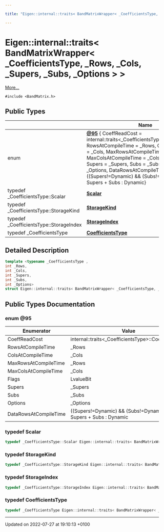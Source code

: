 ```yaml
---

title: "Eigen::internal::traits< BandMatrixWrapper< _CoefficientsType, _Rows, _Cols, _Supers, _Subs, _Options > >"

---
```


# Eigen::internal::traits< BandMatrixWrapper< _CoefficientsType, _Rows, _Cols, _Supers, _Subs, _Options > >



 [More...](#detailed-description)


`#include <BandMatrix.h>`

## Public Types

|                | Name           |
| -------------- | -------------- |
| enum| **[@95](http://example.org/classes/structeigen_1_1internal_1_1traits_3_01bandmatrixwrapper_3_01__coefficientstype_00_01__rows_00/#enum-@95)** { CoeffReadCost = internal::traits<_CoefficientsType>::CoeffReadCost, RowsAtCompileTime = _Rows, ColsAtCompileTime = _Cols, MaxRowsAtCompileTime = _Rows, MaxColsAtCompileTime = _Cols, Flags = LvalueBit, Supers = _Supers, Subs = _Subs, Options = _Options, DataRowsAtCompileTime = ((Supers!=Dynamic) && (Subs!=Dynamic)) ? 1 + Supers + Subs : Dynamic} |
| typedef _CoefficientsType::Scalar | **[Scalar](http://example.org/classes/structeigen_1_1internal_1_1traits_3_01bandmatrixwrapper_3_01__coefficientstype_00_01__rows_00/#typedef-scalar)**  |
| typedef _CoefficientsType::StorageKind | **[StorageKind](http://example.org/classes/structeigen_1_1internal_1_1traits_3_01bandmatrixwrapper_3_01__coefficientstype_00_01__rows_00/#typedef-storagekind)**  |
| typedef _CoefficientsType::StorageIndex | **[StorageIndex](http://example.org/classes/structeigen_1_1internal_1_1traits_3_01bandmatrixwrapper_3_01__coefficientstype_00_01__rows_00/#typedef-storageindex)**  |
| typedef _CoefficientsType | **[CoefficientsType](http://example.org/classes/structeigen_1_1internal_1_1traits_3_01bandmatrixwrapper_3_01__coefficientstype_00_01__rows_00/#typedef-coefficientstype)**  |

## Detailed Description

```cpp
template <typename _CoefficientsType ,
int _Rows,
int _Cols,
int _Supers,
int _Subs,
int _Options>
struct Eigen::internal::traits< BandMatrixWrapper< _CoefficientsType, _Rows, _Cols, _Supers, _Subs, _Options > >;
```

## Public Types Documentation

### enum @95

| Enumerator | Value | Description |
| ---------- | ----- | ----------- |
| CoeffReadCost | internal::traits<_CoefficientsType>::CoeffReadCost|   |
| RowsAtCompileTime | _Rows|   |
| ColsAtCompileTime | _Cols|   |
| MaxRowsAtCompileTime | _Rows|   |
| MaxColsAtCompileTime | _Cols|   |
| Flags | LvalueBit|   |
| Supers | _Supers|   |
| Subs | _Subs|   |
| Options | _Options|   |
| DataRowsAtCompileTime | ((Supers!=Dynamic) && (Subs!=Dynamic)) ? 1 + Supers + Subs : Dynamic|   |




### typedef Scalar

```cpp
typedef _CoefficientsType::Scalar Eigen::internal::traits< BandMatrixWrapper< _CoefficientsType, _Rows, _Cols, _Supers, _Subs, _Options > >::Scalar;
```


### typedef StorageKind

```cpp
typedef _CoefficientsType::StorageKind Eigen::internal::traits< BandMatrixWrapper< _CoefficientsType, _Rows, _Cols, _Supers, _Subs, _Options > >::StorageKind;
```


### typedef StorageIndex

```cpp
typedef _CoefficientsType::StorageIndex Eigen::internal::traits< BandMatrixWrapper< _CoefficientsType, _Rows, _Cols, _Supers, _Subs, _Options > >::StorageIndex;
```


### typedef CoefficientsType

```cpp
typedef _CoefficientsType Eigen::internal::traits< BandMatrixWrapper< _CoefficientsType, _Rows, _Cols, _Supers, _Subs, _Options > >::CoefficientsType;
```


-------------------------------

Updated on 2022-07-27 at 19:10:13 +0100